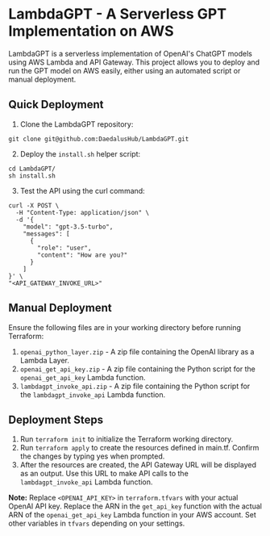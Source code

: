# LambdaGPT - A Serverless GPT Implementation on AWS #

LambdaGPT is a serverless implementation of OpenAI's ChatGPT models using AWS Lambda and API Gateway. This project allows you to deploy and run the GPT model on AWS easily, either using an automated script or manual deployment.

## Quick Deployment ##

1. Clone the LambdaGPT repository:

```
git clone git@github.com:DaedalusHub/LambdaGPT.git
```

2. Deploy the `install.sh` helper script:

```
cd LambdaGPT/
sh install.sh
```

3. Test the API using the curl command:

```
curl -X POST \
  -H "Content-Type: application/json" \
  -d '{
    "model": "gpt-3.5-turbo",
    "messages": [
      {
        "role": "user",
        "content": "How are you?"
      }
    ]
}' \
"<API_GATEWAY_INVOKE_URL>"
```

## Manual Deployment ##

Ensure the following files are in your working directory before running Terraform:

1. `openai_python_layer.zip` - A zip file containing the OpenAI library as a Lambda Layer.
2. `openai_get_api_key.zip` - A zip file containing the Python script for the `openai_get_api_key` Lambda function.
3. `lambdagpt_invoke_api.zip` - A zip file containing the Python script for the `lambdagpt_invoke_api` Lambda function.

## Deployment Steps ##

1. Run `terraform init` to initialize the Terraform working directory.
2. Run `terraform apply` to create the resources defined in main.tf. Confirm the changes by typing yes when prompted.
3. After the resources are created, the API Gateway URL will be displayed as an output. Use this URL to make API calls to the `lambdagpt_invoke_api` Lambda function.

**Note:** Replace `<OPENAI_API_KEY>` in `terraform.tfvars` with your actual OpenAI API key. Replace the ARN in the `get_api_key` function with the actual ARN of the `openai_get_api_key` Lambda function in your AWS account. Set other variables in `tfvars` depending on your settings.

